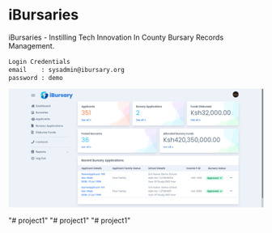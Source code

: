 # iBursaries
iBursaries - Instilling Tech Innovation In County Bursary Records Management.
```
Login Credentials
email    : sysadmin@ibursary.org
password : demo
```

<p>
<img src="https://raw.githubusercontent.com/MartDevelopers-Inc/iBursaries/main/dashboard.png">  
</p>
  
"# project1" 
"# project1" 
"# project1" 
